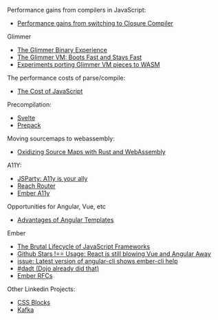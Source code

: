 Performance gains from compilers in JavaScript:

-   [Performance gains from switching to Closure Compiler](https://medium.com/web-on-the-edge/performance-gains-from-switching-to-closure-compiler-8b97b7e434e5)

Glimmer

-   [The Glimmer Binary Experience](https://engineering.linkedin.com/blog/2017/12/the-glimmer-binary-experience)
-   [The Glimmer VM: Boots Fast and Stays Fast](https://yehudakatz.com/2017/04/05/the-glimmer-vm-boots-fast-and-stays-fast/)
-   [Experiments porting Glimmer VM pieces to WASM](https://github.com/glimmerjs/glimmer-vm/pull/752)

The performance costs of parse/compile:

-   [The Cost of JavaScript](https://medium.com/@addyosmani/the-cost-of-javascript-in-2018-7d8950fbb5d4)

Precompilation:

-   [Svelte](https://svelte.technology/)
-   [Prepack](https://prepack.io/)

Moving sourcemaps to webassembly:

-   [Oxidizing Source Maps with Rust and WebAssembly](https://hacks.mozilla.org/2018/01/oxidizing-source-maps-with-rust-and-webassembly/)

A11Y:

-   [JSParty: A11y is your ally](https://changelog.com/jsparty/36)
-   [Reach Router](https://reach.tech/router)
-   [Ember A11y](https://github.com/ember-a11y)

Opportunities for Angular, Vue, etc

-   [Advantages of Angular Templates](https://blog.angularjs.org/2016/03/why-angular-renders-components-with.html)

Ember

-   [The Brutal Lifecycle of JavaScript Frameworks](https://stackoverflow.blog/2018/01/11/brutal-lifecycle-javascript-frameworks/)
-   [Github Stars !== Usage: React is still blowing Vue and Angular Away](https://zendev.com/2018/06/19/react-usage-beating-vue-angular.html)
-   [issue: Latest version of angular-cli shows ember-cli help](https://github.com/angular/angular-cli/issues/3894)
-   [#dadt (Dojo already did that)](https://eventil.com/talks/lOS22e-peter-higgins-dadt-dojo-already-did-that)
-   [Ember RFCs](https://github.com/emberjs/rfcs)

Other Linkedin Projects:

-   [CSS Blocks](https://css-blocks.com/)
-   [Kafka](https://kafka.apache.org/)